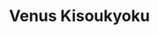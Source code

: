 --- 
title: "Venus Kisoukyoku"
publishdate: "2019-5-6T16:48:46+02:00"
src: "https://365manga.net/manga/venus-kisoukyoku"
image: "https://data.365manga.net/images/thumbnails/19452-venus-kisoukyoku.jpg"
description: "From Manga Abyss: Takami and Akira are childhood friends who attend the same piano classes. Compared to the rough and boyish Takami, Akira is more feminine and cute and is also more skilled in piano. Takami thinks of Akira as a younger sister, but one day, Akira suddenly kisses Takami and says he likes her…?!"
---